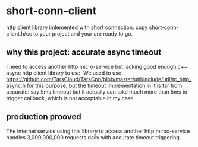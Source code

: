 # short-conn-client
http client library imlemented with short connection.
copy short-conn-client.h/cc to your project and your are ready to go.

## why this project: **accurate async timeout**
I need to access another http micro-service but lacking good enough c++ async http client library to use.
We used to use https://github.com/TarsCloud/TarsCpp/blob/master/util/include/util/tc_http_async.h for this
purpose, but the timeout implementation in it is far from accurate: say 5ms timeout but it actually can 
take much more than 5ms to trigger callback, which is not acceptable in my case.

## production prooved
The internet service using this library to access another http miroc-service handles 3,000,000,000 requests 
daily with accurate timeout triggering.
